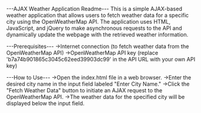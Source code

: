 ---AJAX Weather Application Readme---
This is a simple AJAX-based weather application that allows users to fetch weather data for a specific city using the OpenWeatherMap API. The application uses HTML, JavaScript, and jQuery to make asynchronous requests to the API and dynamically update the webpage with the retrieved weather information.

---Prerequisites---
   ->Internet connection (to fetch weather data from the OpenWeatherMap API)
   ->OpenWeatherMap API key (replace 'b7a74b901865c3045c62eed39903dc99' in the API URL with your own API key)

---How to Use---
   ->Open the index.html file in a web browser.
   ->Enter the desired city name in the input field labeled "Enter City Name."
   ->Click the "Fetch Weather Data" button to initiate an AJAX request to the OpenWeatherMap API.
   ->The weather data for the specified city will be displayed below the input field.
